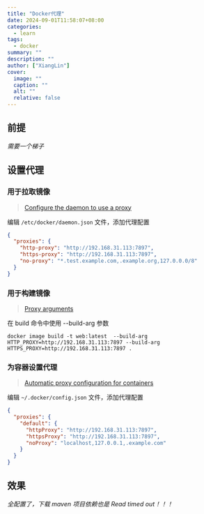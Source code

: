 ```yaml
---
title: "Docker代理"
date: 2024-09-01T11:58:07+08:00
categories:
  - learn
tags:
  - docker
summary: ""
description: ""
author: ["XiangLin"]
cover:
  image: ""
  caption: ""
  alt: ""
  relative: false
---
```


## 前提

*需要一个梯子*

## 设置代理

### 用于拉取镜像

> [Configure the daemon to use a proxy](https://docs.docker.com/engine/daemon/proxy/)

编辑 `/etc/docker/daemon.json` 文件，添加代理配置

```json
{
  "proxies": {
    "http-proxy": "http://192.168.31.113:7897",
    "https-proxy": "http://192.168.31.113:7897",
    "no-proxy": "*.test.example.com,.example.org,127.0.0.0/8"
  }
}
```

### 用于构建镜像

> [Proxy arguments](https://docs.docker.com/build/building/variables/#proxy-arguments)
 
在 build 命令中使用 --build-arg 参数

```shell
docker image build -t web:latest  --build-arg HTTP_PROXY=http://192.168.31.113:7897 --build-arg HTTPS_PROXY=http://192.168.31.113:7897 .
```

### 为容器设置代理

> [Automatic proxy configuration for containers](https://docs.docker.com/reference/cli/docker/#automatic-proxy-configuration-for-containers)

编辑 `~/.docker/config.json` 文件，添加代理配置

```json
{
  "proxies": {
    "default": {
      "httpProxy": "http://192.168.31.113:7897",
      "httpsProxy": "http://192.168.31.113:7897",
      "noProxy": "localhost,127.0.0.1,.example.com"
    }
  }
}
```

## 效果

*全配置了，下载 maven 项目依赖也是 Read timed out！！！*